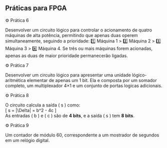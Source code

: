 ## Práticas para FPGA
⚙️ Prática 6

Desenvolver um circuito lógico para controlar o acionamento de quatro máquinas de alta potência, permitindo que apenas duas operem simultaneamente, seguindo a prioridade:
1️⃣ Máquina 1 > 2️⃣ Máquina 2 > 3️⃣ Máquina 3 > 4️⃣ Máquina 4.
Se três ou mais máquinas forem acionadas, apenas as duas de maior prioridade permanecerão ligadas.


⚙️ Prática 7

Desenvolver um circuito lógico para apresentar uma unidade lógico-aritmética elementar de apenas um 1 bit. Ela e composta por um somador completo, um multiplexador 4×1 e um conjunto de portas logicas adicionais.


⚙️ Prática 8

O circuito calcula a saída \( s \) como:  
\[
s = |\Delta| = b^2 - 4c
\]  
As entradas \( b \) e \( c \) são de **4 bits**, e a saída \( s \) tem **8 bits**.


⚙️ Prática 9

Um contador de módulo 60, correspondente a um mostrador de segundos em um relógio digital.
